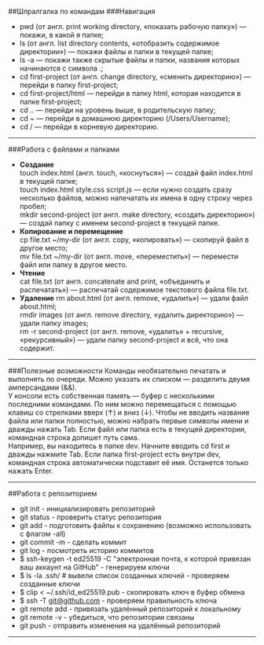 ##Шпралгалка по командам
###Навигация<br>
- pwd (от англ. print working directory, «показать рабочую папку») — покажи, в какой я папке;<br>
- ls (от англ. list directory contents, «отобразить содержимое директории») — покажи файлы и папки в текущей папке;<br>
- ls -a — покажи также скрытые файлы и папки, названия которых начинаются с символа .;<br>
- cd first-project (от англ. change directory, «сменить директорию») — перейди в папку first-project;<br>
- cd first-project/html — перейди в папку html, которая находится в папке first-project;<br>
- cd .. — перейди на уровень выше, в родительскую папку;<br>
- cd ~ — перейди в домашнюю директорию (/Users/Username);<br>
- cd / — перейди в корневую директорию.<br>
___
###Работа с файлами и папками<br>
- **Создание**<br>
touch index.html (англ. touch, «коснуться») — создай файл index.html в текущей папке;<br>
touch index.html style.css script.js — если нужно создать сразу несколько файлов, можно напечатать их имена в одну строку через пробел;<br>
mkdir second-project (от англ. make directory, «создать директорию») — создай папку с именем second-project в текущей папке.<br>
- **Копирование и перемещение**<br>
cp file.txt ~/my-dir (от англ. copy, «копировать») — скопируй файл в другое место;<br>
mv file.txt ~/my-dir (от англ. move, «переместить») — перемести файл или папку в другое место.<br>
- **Чтение**<br>
cat file.txt (от англ. concatenate and print, «объединить и распечатать») — распечатай содержимое текстового файла file.txt.<br>
- **Удаление**
rm about.html (от англ. remove, «удалить») — удали файл about.html;<br>
rmdir images (от англ. remove directory, «удалить директорию») — удали папку images;<br>
rm -r second-project (от англ. remove, «удалить» + recursive, «рекурсивный») — удали папку second-project и всё, что она содержит.<br>
___
###Полезные возможности
Команды необязательно печатать и выполнять по очереди. Можно указать их списком — разделить двумя амперсандами (&&).<br>
У консоли есть собственная память — буфер с несколькими последними командами. По ним можно перемещаться с помощью клавиш со стрелками вверх (↑) и вниз (↓).
Чтобы не вводить название файла или папки полностью, можно набрать первые символы имени и дважды нажать Tab. Если файл или папка есть в текущей директории, командная строка допишет путь сама.<br>
Например, вы находитесь в папке dev. Начните вводить cd first и дважды нажмите Tab. Если папка first-project есть внутри dev, командная строка автоматически подставит её имя. Останется только нажать Enter.<br>
___
##Работа с репозиторием
- git init - инициализировать репозиторий <br>
- git status - проверить статус репозитория <br>
- git add - подготовить файлы к сохранению (возможно использовать с флагом -all) <br>
- git commit -m - сделать коммит <br>
- git log - посмотреть историю коммитов <br>
- $ ssh-keygen -t ed25519 -C "электронная почта, к которой привязан ваш аккаунт на GitHub" - генерируем ключи <br>
- $ ls -la .ssh/ # вывели список созданных ключей - проверяем созданные ключи <br>
- $ clip < ~/.ssh/id_ed25519.pub - скопировать ключ в буфер обмена <br>
- $ ssh -T git@github.com - проверяем правильность ключа<br>
- git remote add - привязать удалённый репозиторий к локальному<br>
- git remote -v - убедиться, что репозитории связаны<br>
- git push - отправить изменения на удалённый репозиторий <br>
___